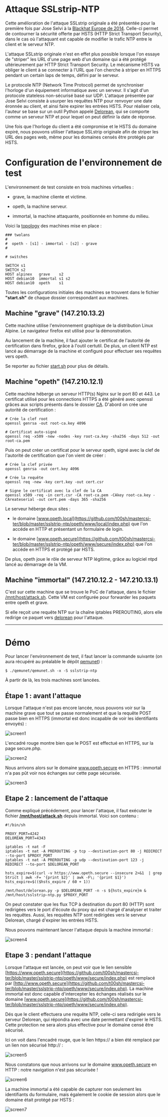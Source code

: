 # Attaque SSLstrip-NTP

Cette amélioration de l'attaque SSLstrip originale a été présentée pour la première fois par Jose Selvi à la [Blackhat Europe de 2014](https://www.blackhat.com/docs/eu-14/materials/eu-14-Selvi-Bypassing-HTTP-Strict-Transport-Security-wp.pdf). Celle-ci permet de contourner la sécurité offerte par HSTS (HTTP Strict Transport Security), dans le cas où l'attaquant est capable de modifier le trafic NTP entre le client et le serveur NTP.

L'attaque SSLstrip originale n'est en effet plus possible lorsque l'on essaye de "striper" les URL d'une page web d'un domaine qui a été protégé ultérieurement par HTTP Strict Transport Security. Le mécanisme HSTS va obliger le client à se connecter à l'URL que l'on cherche à striper en HTTPS pendant un certain laps de temps, défini par le serveur.

Le protocole NTP (Network Time Protocol) permet de synchroniser l'horloge d'un équipement informatique avec un serveur. Il s'agit d'un protocole stateless non-sécurisé basé sur UDP. L'attaque présentée par Jose Selvi consiste à usurper les requêtes NTP pour renvoyer une date éronnée au client, et ainsi faire expirer les entrées HSTS. Pour réaliser cela, l'auteur se base sur un outil Python appelé [Delorean](https://github.com/myusuf3/delorean), qui se comporte comme un serveur NTP et pour lequel on peut définir la date de réponse.

Une fois que l'horloge du client a été compromise et le HSTS du domaine expiré, nous pouvons utiliser l'attaque SSLstrip originale afin de striper les URL des pages web, même pour les domaines censés être protégés par HSTS.

# Configuration de l'environnement de test

L'environnement de test consiste en trois machines virtuelles :

- grave, la machine cliente et victime.

- opeth, la machine serveur.

- immortal, la machine attaquante, positionnée en homme du milieu.

Voici la [topology](https://github.com/t00sh/mastercsi-ter/blob/master/sslstrip-ntp/topology) des machines mise en place :


```
### twolans
#
#  opeth - [s1] - immortal - [s2] - grave
#

# switches

SWITCH s1
SWITCH s2
HOST alpinex   grave    s2
HOST debian10  immortal s1 s2
HOST debian10  opeth    s1
```

Toutes les configurations initiales des machines se trouvent dans le fichier __"start.sh"__ de chaque dossier correspondant aux machines.

## Machine "grave" (147.210.13.2)

Cette machine utilise l'environnement graphique de la distribution Linux Alpine. Le navigateur firefox est utilisé pour la démonstration.

Au lancement de la machine, il faut ajouter le certificat de l'autorité de certification dans firefox, grâce à l'outil certutil. De plus, un client NTP est lancé au démarrage de la machine et configuré pour effectuer ses requêtes vers opeth.

Se reporter au fichier [start.sh](https://github.com/t00sh/mastercsi-ter/blob/master/sslstrip-ntp/grave/start.sh) pour plus de détails.

## Machine "opeth" (147.210.12.1)

Cette machine héberge un serveur HTTP(s) Nginx sur le port 80 et 443. Le certificat utilisé pour les connections HTTPS a été généré avec openssl grâces aux scripts présents dans le dossier [CA](https://github.com/t00sh/mastercsi-ter/blob/master/CA). D'abord on crée une autorité de certification :

```
# Crée la clef root
openssl genrsa -out root-ca.key 4096

# Certificat auto-signé
openssl req -x509 -new -nodes -key root-ca.key -sha256 -days 512 -out root-ca.pem
```

Puis on peut créer un certificat pour le serveur opeth, signé avec la clef de l'autorité de certification que l'on vient de créer :

```
# Crée la clef privée
openssl genrsa -out cert.key 4096

# Crée la requête
openssl req -new -key cert.key -out cert.csr

# Signe le certificat avec la clef de la CA
openssl x509 -req -in cert.csr -CA root-ca.pem -CAkey root-ca.key -CAreateserial -out cert.pem -days 365 -sha256
```

Le serveur héberge deux sites :

  - le domaine [www.opeth.local](https://github.com/t00sh/mastercsi-ter/blob/master/sslstrip-ntp/opeth/www/local/index.php) que l'on accéde en HTTP et présentant un formulaire de login.

  - le domaine [www.opeth.secure](https://github.com/t00sh/mastercsi-ter/blob/master/sslstrip-ntp/opeth/www/secure/index.php) que l'on accéde en HTTPS et protégé par HSTS.

De plus, opeth joue le rôle de serveur NTP légitime, grâce au logiciel ntpd lancé au démarrage de la VM.

## Machine "immortal" (147.210.12.2 - 147.210.13.1)

C'est sur cette machine que se trouve le PoC de l'attaque, dans le fichier [/mnt/host/attack.sh](https://github.com/t00sh/mastercsi-ter/blob/master/sslstrip-ntp/immortal/attack.sh). Cette VM est configurée pour forwarder les paquets entre opeth et grave.

Si elle reçoit une requête NTP sur la chaîne iptables PREROUTING, alors elle redirige ce paquet vers [delorean](https://github.com/t00sh/mastercsi-ter/blob/master/sslstrip-ntp/immortal/delorean.py) pour l'attaque.

------------------------------------------------------

# Démo

Pour lancer l'environnement de test, il faut lancer la commande suivante (on aura récupéré au préalable le dépôt [qemunet](https://gitlab.inria.fr/qemunet/core)) :

```
$ ./qemunet/qemunet.sh -x -S sslstrip-ntp
```

À partir de là, les trois machines sont lancées.

## Étape 1 : avant l'attaque

Lorsque l'attaque n'est pas encore lancée, nous pouvons voir sur la machine grave que tout se passe normalement et que la requête POST passe bien en HTTPS (immortal est donc incapable de voir les identifiants envoyés) :

![screen1](../medias/sslstrip-ntp/screen1.png?raw=true)

L'encadré rouge montre bien que le POST est effectué en HTTPS, sur la page secure.php.

![screen2](../medias/sslstrip-ntp/screen2.png?raw=true)

Nous arrivons alors sur le domaine www.opeth.secure en HTTPS : immortal n'a pas pût voir nos échanges sur cette page sécurisée.

![screen3](../medias/sslstrip-ntp/screen3.png?raw=true)

## Etape 2 : lancement de l'attaque

Comme expliqué précédement, pour lancer l'attaque, il faut exécuter le fichier __[/mnt/host/attack.sh](https://github.com/t00sh/mastercsi-ter/blob/master/sslstrip-ntp/immortal/attack.sh)__ depuis immortal. Voici son contenu :

```
#!/bin/sh

PROXY_PORT=4242
DELOREAN_PORT=4343

iptables -t nat -F
iptables -t nat -A PREROUTING -p tcp --destination-port 80 -j REDIRECT --to-port $PROXY_PORT
iptables -t nat -A PREROUTING -p udp --destination-port 123 -j REDIRECT --to-port $DELOREAN_PORT

hsts_expire=$(curl -v https://www.opeth.secure --insecure 2>&1  | grep Strict | awk -F= '{print $2}' | awk -F\; '{print $1}')
hsts_expire=$(($hsts_expire / 60 + 1))

/mnt/host/delorean.py -p $DELOREAN_PORT -n -s ${hsts_expire}m &
/mnt/host/sslstrip-ntp.py $PROXY_PORT
```

On peut constater que les flux TCP à destination du port 80 (HTTP) sont redirigées vers le port d'écoute du proxy qui est chargé d'analyser et traiter les requêtes. Aussi, les requêtes NTP sont redirigées vers le serveur Delorean, chargé d'expirer les entrées HSTS.

Nous pouvons maintenant lancer l'attaque depuis la machine immortal :

![screen4](../medias/sslstrip-ntp/screen4.png?raw=true)

## Etape 3 : pendant l'attaque

Lorsque l'attaque est lancée, on peut voir que le lien sensible [https://www.opeth.secure](https://github.com/t00sh/mastercsi-ter/blob/master/sslstrip-ntp/opeth/www/secure/index.php) est remplacé par [http://www.opeth.secure](https://github.com/t00sh/mastercsi-ter/blob/master/sslstrip-ntp/opeth/www/secure/index.php). La machine immortal est donc capable d'intercepter les échanges réalisés sur le domaine [www.opeth.secure](https://github.com/t00sh/mastercsi-ter/blob/master/sslstrip-ntp/opeth/www/secure/index.php).

Dés que le client effectuera une requête NTP, celle-ci sera redirigée vers le serveur Delorean, qui répondra avec une date permettant d'expirer le HSTS. Cette protection ne sera alors plus effective pour le domaine censé être sécurisé.

Ici on voit dans l'encadré rouge, que le lien https:// a bien été remplacé par un lien non sécurisé http:// :

![screen5](../medias/sslstrip-ntp/screen5.png?raw=true)

Nous constatons que nous arrivons sur le domaine www.opeth.secure en HTTP : notre navigation n'est pas sécurisée !

![screen6](../medias/sslstrip-ntp/screen6.png?raw=true)

La machine immortal a été capable de capturer non seulement les identifiants du formulaire, mais également le cookie de session alors que le domaine était protégé par HSTS :

![screen7](../medias/sslstrip-ntp/screen7.png?raw=true)
